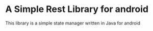 # A Simple Rest Library for android
This library is a simple state manager written in Java for android
